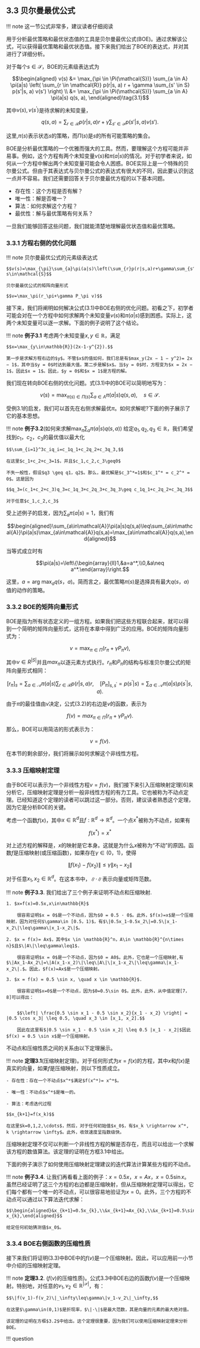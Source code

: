 ## 3.3 贝尔曼最优公式

!!! note 
    这一节公式非常多，建议读者仔细阅读

用于分析最优策略和最优状态值的工具是贝尔曼最优公式(BOE)。通过求解该公式，可以获得最优策略和最优状态值。接下来我们给出了BOE的表达式，并对其进行了详细分析。

对于每个$s\in\mathcal{S}$，BOE的元素级表达式为

$$\begin{aligned}
    v(s) &= \max_{\pi \in \Pi(\mathcal{S})} \sum_{a \in A} \pi(a|s) \left( \sum_{r \in \mathcal{R}} p(r|s, a) r + \gamma \sum_{s' \in S} p(s'|s, a) v(s') \right) \\
&= \max_{\pi \in \Pi(\mathcal{S})} \sum_{a \in A} \pi(a|s) q(s, a), 
\end{aligned}\tag{3.1}$$

其中$v(s),v(s^\prime)$是待求解的未知变量，

$$q(s, a) = \sum_{r \in \mathcal{R}} p(r|s, a) r + \gamma \sum_{s' \in \mathcal{S}} p(s'|s, a) v(s').$$

这里,$π(s)$表示状态$s$的策略，而$\Pi(s)$是$s$的所有可能策略的集合。

BOE是分析最优策略的一个优雅而强大的工具。然而，要理解这个方程可能并非易事。例如，这个方程有两个未知变量$v(s)$和$\pi(a|s)$的情况。对于初学者来说，如何从一个方程中解出两个未知变量可能会令人困惑。BOE实际上是一个特殊的贝尔曼公式。但由于其表达式与贝尔曼公式的表达式有很大的不同，因此要认识到这一点并不容易。我们还需要回答关于贝尔曼最优方程的以下基本问题。

- 存在性：这个方程是否有解？
- 唯一性：解是否唯一？ 
- 算法：如何求解这个方程？
- 最优性：解与最优策略有何关系？
  
一旦我们能够回答这些问题，我们就能清楚地理解最优状态值和最优策略。

### 3.3.1 方程右侧的优化问题

!!! note
    贝尔曼最优公式的元素级表达式

    $$v(s)=\max_{\pi}\sum_{a}\pi(a|s)\left(\sum_{r}p(r|s,a)r+\gamma\sum_{s^{\prime}}p(s^{\prime}|s,a)v(s^{\prime})\right),\quad\forall s\in\mathcal{S}$$

    贝尔曼最优公式的矩阵向量形式

    $$v=\max_\pi(r_\pi+\gamma P_\pi v)$$

接下来，我们将阐明如何解决公式$(3.1)$中BOE右侧的优化问题。初看之下，初学者可能会对在一个方程中如何求解两个未知变量$v(s)$和$π(a|s)$感到困惑。实际上，这两个未知变量可以逐一求解。下面的例子说明了这个结论。

!!! note 
    **例子3.1** 考虑两个未知变量$x,y\in\mathbb{R}$，满足

    $$x=\max_{y\in\mathbb{R}}(2x-1-y^{2}).$$

    第一步是求解方程右边的$y$。不管$x$的值如何，我们总是有$max_y(2x − 1 − y^2)= 2x − 1$，其中当$y = 0$时达到最大值。第二步是解$x$。当$y = 0$时，方程变为$x = 2x − 1$，因此$x = 1$。因此，$y = 0$和$x = 1$是方程的解。

我们现在转向BOE右侧的优化问题。式$(3.1)$中的BOE可以简明地写为：

$$v(s)=\max_{\pi(s)\in\Pi(s)}\sum_{a\in A}\pi(a|s)q(s,a),\quad s\in\mathcal{S}.$$

受例$3.1$的启发，我们可以首先在右侧求解最优$\pi$。如何求解呢?下面的例子展示了它的基本思想。

!!! note 
    **例子3.2**(如何来求解$\max_\pi\sum_a \pi(a|s)q(s,a)$) 给定$q_1,q_2,q_3\in\mathbb{R}$，我们希望找到$c_1，c_2，c_3$的最优值以最大化

    $$\sum_{i=1}^3c_iq_i=c_1q_1+c_2q_2+c_3q_3,$$

    在这里$c_1+c_2+c_3=1$，并且$c_1,c_2,c_3\geq0$

    不失一般性，假设$q3 \geq q1，q2$。那么，最优解是$c_3^*=1$和$c_1^* = c_2^* = 0$。这是因为

    $$q_3=(c_1+c_2+c_3)q_3=c_1q_3+c_2q_3+c_3q_3\geq c_1q_1+c_2q_2+c_3q_3$$

    对于任意$c_1,c_2,c_3$

受上述例子的启发，因为$\sum_a\pi(a|s)=1$，我们有

$$\begin{aligned}\sum_{a\in\mathcal{A}}\pi(a|s)q(s,a)\leq\sum_{a\in\mathcal{A}}\pi(a|s)\max_{a\in\mathcal{A}}q(s,a)=\max_{a\in\mathcal{A}}q(s,a),\end{aligned}$$

当等式成立时有

$$\pi(a|s)=\left\{\begin{array}{ll}1,&a=a^*,\\0,&a\neq a^*.\end{array}\right.$$

这里，$a = \text{arg max}_a q(s，a)$。简而言之，最优策略$\pi(s)$是选择具有最大$q(s，a)$值的动作的策略。

### 3.3.2 BOE的矩阵向量形式

BOE是指为所有状态定义的一组方程。如果我们把这些方程联合起来，就可以得到一个简明的矩阵向量形式，这将在本章中得到广泛的应用。BOE的矩阵向量形式为：

$$v=\max_{\pi\in\Pi}(r_\pi+\gamma P_\pi v),\tag{3.2}$$

其中$v\in R^{|S|}$并且$max_\pi$以逐元素方式执行。$r_\pi$和$P_\pi$的结构与标准贝尔曼公式的矩阵向量形式相同：

$$[r_\pi]_s=\sum_{a\in\mathcal{A}}\pi(a|s)\sum_{r\in\mathcal{R}}p(r|s,a)r,\quad[P_\pi]_{s,s^{\prime}}=p(s^{\prime}|s)=\sum_{a\in\mathcal{A}}\pi(a|s)p(s^{\prime}|s,a).$$

由于$\pi$的最佳值由$v$决定，公式$(3.2)$的右边是$v$的函数，表示为

$$f(v)=max_{\pi\in\Pi}(r_\pi+\gamma P_\pi v).$$

那么，BOE可以用简洁的形式表示为：

$$v=f(v).\tag{3.3}$$

在本节的剩余部分，我们将展示如何求解这个非线性方程。

### 3.3.3 压缩映射定理

由于BOE可以表示为一个非线性方程$v=f(v)$，我们接下来引入压缩映射定理[6]来分析它，压缩映射定理是分析一般非线性方程的有力工具。它也被称为不动点定理。已经知道这个定理的读者可以跳过这一部分。否则，建议读者熟悉这个定理，因为它是分析BOE的关键。

考虑一个函数$f(x)$，其中$x\in \mathbb{R}^d$且$f:\mathbb{R}^d \rightarrow \mathbb{R}^d$。一个点$x^*$被称为不动点，如果有

$$f(x^*)=x^*$$

对上述方程的解释是，$x$的映射是它本身。这就是为什么$x$被称为“不动”的原因。函数$f$是压缩映射(或压缩函数)，如果存在$\gamma \in(0，1)$，使得

$$\|f(x_1)-f(x_2)\|\leq\gamma\|x_1-x_2\|$$

对于任意$x_1,x_2\in\mathbb{R}^d$。在这本书中，$\|·\|$表示向量或矩阵范数。

!!! note
    **例子3.3**. 我们给出了三个例子来证明不动点和压缩映射.

    1. $x=f(x)=0.5x,x\in\mathbb{R}$
    
        很容易证明$x = 0$是一个不动点，因为$0 = 0.5 · 0$。此外，$f(x)=x$是一个压缩映射，因为对任何$\gamma\in [0.5，1)$，有$\|0.5x_1-0.5x_2\|=0.5\|x_1-x_2\|\leq\gamma\|x_1-x_2\|$。

    2. $x = f(x)= Ax$，其中$x \in \mathbb{R}^n，A\in \mathbb{R}^{n\times n}$且$\|A\|\leq\gamma\leq1$.
        
        很容易证明$x = 0$是一个不动点，因为$0 = A0$。此外，它也是一个压缩映射,有$\|Ax_1-Ax_2\|=\|A(x_1-x_2)\|\leq\|A\|\|x_1-x_2\|\leq\gamma\|x_1-x_2\|.$。因此，$f(x)=Ax$是一个压缩映射。

    3. $x = f(x) = 0.5 \sin x, \quad x \in \mathbb{R}$.

        很容易证明$x=0$是一个不动点，因为$0=0.5\sin 0$。此外，此外，从中值定理[7，8]可以得出：


        $$\left| \frac{0.5 \sin x_1 - 0.5 \sin x_2}{x_1 - x_2} \right| = |0.5 \cos x_3| \leq 0.5, \quad x_3 \in [x_1, x_2].$$

        因此在这里有$|0.5 \sin x_1 - 0.5 \sin x_2| \leq 0.5 |x_1 - x_2|$因此$f(x) = 0.5 \sin x$是一个压缩映射。

不动点和压缩性质之间的关系由以下定理展示。

!!! note 
    **定理3.1**(压缩映射定理)。对于任何形式为$x = f(x)$的方程，其中$x$和$f(x)$是真实的向量，如果$f$是压缩映射，则以下性质成立。

    - 存在性：存在一个不动点$x^*$满足$f(x^*)= x^*$。
  
    - 唯一性：不动点$x^*$是唯一的。
  
    - 算法：考虑迭代过程
  
    $$x_{k+1}=f(x_k)$$

    在这里$k=0,1,2,\cdots$，然后，对于任何初始值$x_0$，有$x_k \rightarrow x^*, k \rightarrow \infty$。此外，收敛速度呈指数级快。

压缩映射定理不仅可以判断一个非线性方程的解是否存在，而且可以给出一个求解该方程的数值算法。该定理的证明在方框$3.1$中给出。

下面的例子演示了如何使用压缩映射定理建议的迭代算法计算某些方程的不动点。

!!! note 
    **例子3.4**. 让我们再看看上面的例子：$x = 0.5x，x = Ax，x = 0.5 \sin x$。虽然已经证明了这三个方程的右边都是压缩映射，但从压缩映射定理可以得出，它们每个都有一个唯一的不动点，可以很容易地验证为$x = 0$。此外，三个方程的不动点可以通过以下算法迭代求解：

    $$\begin{aligned}&x_{k+1}=0.5x_{k},\\&x_{k+1}=Ax_{k},\\&x_{k+1}=0.5\sin x_{k},\end{aligned}$$

    给定任何初始猜测值$x_0$。

### 3.3.4 BOE右侧函数的压缩性质

接下来我们将证明$(3.3)$中BOE中的$f(v)$是一个压缩映射。因此，可以应用前一小节中介绍的压缩映射定理。

!!! note 
    **定理3.2**. ($f(v)$的压缩性质)。公式$3.3$中BOE右边的函数$f(v)$是一个压缩映射。特别地，对任意的$v_1,v_2\in \mathbb{R}^{|\mathcal{S}|}$，有：

    $$\|f(v_1)-f(v_2)\|_\infty\leq\gamma\|v_1-v_2\|_\infty,$$

    在这里$\gamma\in(0,1)$是折现率，$\|·\|$是最大范数，其是向量的元素的最大绝对值。

    该定理的证明在方框$3.2$中给出。这个定理很重要，因为我们可以使用压缩映射定理来分析BOE。

!!! question 